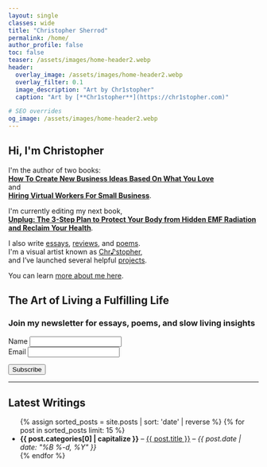 ```yaml
---
layout: single
classes: wide
title: "Christopher Sherrod"
permalink: /home/
author_profile: false
toc: false
teaser: /assets/images/home-header2.webp
header:
  overlay_image: /assets/images/home-header2.webp
  overlay_filter: 0.1
  image_description: "Art by Chr1stopher"
  caption: "Art by [**Chr1stopher**](https://chr1stopher.com)"

# SEO overrides
og_image: /assets/images/home-header2.webp
---
```


## Hi, I'm Christopher

I'm the author of two books:  
[**How To Create New Business Ideas Based On What You Love**](/business-ideas/)  
and  
[**Hiring Virtual Workers For Small Business**](/hiring/).  

I'm currently editing my next book,  
[**Unplug: The 3-Step Plan to Protect Your Body from Hidden EMF Radiation and Reclaim Your Health**](/unplug/).

I also write [essays](/categories/#essays), [reviews](/categories/#reviews/), and [poems](/categories/#poems).  
I'm a visual artist known as [Chr♪stopher](https://chr1stopher.com),  
and I’ve launched several helpful [projects](/projects/).  

You can learn [more about me here](/about/).

## The Art of Living a Fulfilling Life  
### Join my newsletter for essays, poems, and slow living insights

<form
  action="https://mail.nanakasha.com/subscribe"
  method="POST"
  accept-charset="utf-8"
  class="newsletter-form"
>
  <div class="newsletter-field">
    <label for="name">Name</label>
    <input type="text" name="name" id="name" />
  </div>

  <div class="newsletter-field">
    <label for="email">Email</label>
    <input type="email" name="email" id="email" />
  </div>

  <div style="display: none">
    <label for="hp">HP</label>
    <input type="text" name="hp" id="hp" />
  </div>

  <input type="hidden" name="list" value="J1vJg86fQyfkjB72mTmpfA" />
  <input type="hidden" name="subform" value="yes" />

  <input
    type="submit"
    name="submit"
    id="submit"
    value="Subscribe"
    class="newsletter-submit"
  />
</form>

---

## Latest Writings

<article>
  <ul>
    {% assign sorted_posts = site.posts | sort: 'date' | reverse %}
    {% for post in sorted_posts limit: 15 %}
      <li>
        <strong>{{ post.categories[0] | capitalize }}</strong> – 
        <a href="{{ post.url | relative_url }}">{{ post.title }}</a>
        – <em>{{ post.date | date: "%B %-d, %Y" }}</em>
      </li>
    {% endfor %}
  </ul>
</article>
